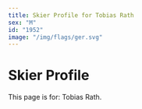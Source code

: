 ```yaml
---
title: Skier Profile for Tobias Rath
sex: "M"
id: "1952"
image: "/img/flags/ger.svg" 
---
```


# Skier Profile

This page is for: Tobias Rath.
    